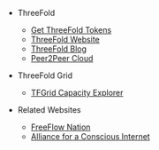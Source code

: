 - ThreeFold
  - [Get ThreeFold Tokens](how_to_buy)
  - [ThreeFold Website](https://threefold.io/)
  - [ThreeFold Blog](https://threefold.io/farming/blog)
  - [Peer2Peer Cloud](https://threefold.io/cloud)
- ThreeFold Grid
  - [TFGrid Capacity Explorer](https://explorer.grid.tf/)
- Related Websites
  - [FreeFlow Nation](http://www.freeflownation.org/)
  - [Alliance for a Conscious Internet](https://threefold.io/aci)

  <!-- - [TF Token Stats](https://tokenstats.threefoldtoken.com/) -->
  <!-- - [TFGrid Demo](https://demo.testnet.grid.tf/)
  - [3Bot Deployment](https://manual-testnet.threefold.io/#/getting_started_3bot) -->